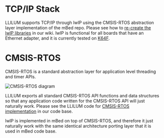 # TCP/IP Stack 

LLILUM supports TCP/IP through lwIP using the CMSIS-RTOS abstraction layer implementation of the mBed repo. 
Please see how to [re-create the lwIP libraries](https://github.com/NETMF/llilum/wiki/Creating-lwIP-Libs) in our wiki. 
lwIP is functional for all boards that have an Ethernet adapter, and it is currently tested on [K64F](https://developer.mbed.org/platforms/FRDM-K64F/). 

# CMSIS-RTOS

CMSIS-RTOS is a standard abstraction layer for application level threading and timer APIs. 

![CMSIS-RTOS diagram](https://github.com/NETMF/llilum/wiki/pics/CMSIS-RTOS.png) 

LLILUM exports all standard CMSIS-RTOS API functions and data structures so that any application code written for the CMSIS-RTOS API will just naturally work. Please see the LLILUM code for [CMSIS-RTOS implementation](https://github.com/NETMF/llilum/tree/dev/Zelig/Zelig/RunTime/Zelig/LlilumCMSIS-RTOS) in our code base. 

lwIP is implemented in mBed on top of CMSIS-RTOS, and therefore it just naturally work with the same identical architecture porting layer that it is used in mBed code base.


